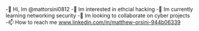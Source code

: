 -👋 Hi, Im @mattorsini0812
-👀 Im interested in ethcial hacking
-🌱 Im currently learning networking security
-💞️ Im looking to collaborate on cyber projects
-📫 How to reach me www.linkedin.com/in/matthew-orsini-944b06339
